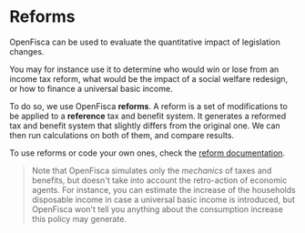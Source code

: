 # Reforms

OpenFisca can be used to evaluate the quantitative impact of legislation changes.

You may for instance use it to determine who would win or lose from an income tax reform, what would be the impact of a social welfare redesign, or how to finance a universal basic income.

To do so, we use OpenFisca **reforms**. A reform is a set of modifications to be applied to a **reference** tax and benefit system. It generates a reformed tax and benefit system that slightly differs from the original one. We can then run calculations on both of them, and compare results.

To use reforms or code your own ones, check the [reform documentation](coding-the-legislation/reforms.md).

> Note that OpenFisca simulates only the *mechanics* of taxes and benefits, but doesn't take into account the retro-action of economic agents. For instance, you can estimate the increase of the households disposable income in case a universal basic income is introduced, but OpenFisca won't tell you anything about the consumption increase this policy may generate.



